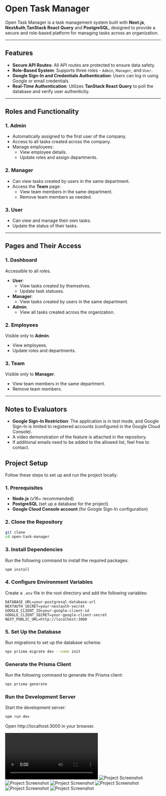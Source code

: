 # Open Task Manager

Open Task Manager is a task management system built with **Next.js**, **NextAuth**,**TanStack React Query** and **PostgreSQL**, designed to provide a secure and role-based platform for managing tasks across an organization.

---

## Features

- **Secure API Routes**: All API routes are protected to ensure data safety.
- **Role-Based System**: Supports three roles - `Admin`, `Manager`, and `User`.
- **Google Sign-In and Credentials Authentication**: Users can log in using Google or email credentials.
- **Real-Time Authentication**: Utilizes **TanStack React Query** to poll the database and verify user authenticity.

---

## Roles and Functionality

### 1. Admin
- Automatically assigned to the first user of the company.
- Access to all tasks created across the company.
- Manage employees:
  - View employee details.
  - Update roles and assign departments.

### 2. Manager
- Can view tasks created by users in the same department.
- Access the **Team** page:
  - View team members in the same department.
  - Remove team members as needed.

### 3. User
- Can view and manage their own tasks.
- Update the status of their tasks.

---

## Pages and Their Access

### 1. Dashboard
Accessible to all roles.
- **User**:
  - View tasks created by themselves.
  - Update task statuses.
- **Manager**:
  - View tasks created by users in the same department.
- **Admin**:
  - View all tasks created across the organization.

### 2. Employees
Visible only to **Admin**.
- View employees.
- Update roles and departments.

### 3. Team
Visible only to **Manager**.
- View team members in the same department.
- Remove team members.

---





## Notes to Evaluators

- **Google Sign-In Restriction**: The application is in test mode, and Google Sign-In is limited to registered accounts (configured in the Google Cloud Console).  
- A video demonstration of the feature is attached in the repository.  
- If additional emails need to be added to the allowed list, feel free to contact.


## Project Setup

Follow these steps to set up and run the project locally:

### 1. Prerequisites
- **Node.js** (v16+ recommended)
- **PostgreSQL** (set up a database for the project)
- **Google Cloud Console account** (for Google Sign-In configuration)

### 2. Clone the Repository
```bash
git clone 
cd open-task-manager
```

### 3. Install Dependencies
Run the following command to install the required packages:

```bash
npm install
```

### 4. Configure Environment Variables
Create a `.env` file in the root directory and add the following variables:

```env
DATABASE_URL=your-postgresql-database-url
NEXTAUTH_SECRET=your-nextauth-secret
GOOGLE_CLIENT_ID=your-google-client-id
GOOGLE_CLIENT_SECRET=your-google-client-secret
NEXT_PUBLIC_URL=http://localhost:3000
```

### 5. Set Up the Database
Run migrations to set up the database schema:

```bash
npx prisma migrate dev --name init
```



### Generate the Prisma Client
Run the following command to generate the Prisma client:

```bash
npx prisma generate
```

### Run the Development Server
Start the development server:

```bash
npm run dev
```
Open http://localhost:3000 in your browser.

![Project Screenshot](./assets/1.qt)
![Project Screenshot](./assets/2.png)
![Project Screenshot](./assets/3.png)
![Project Screenshot](./assets/4.png)
![Project Screenshot](./assets/5.png)
![Project Screenshot](./assets/6.png)
![Project Screenshot](./assets/7.png)


